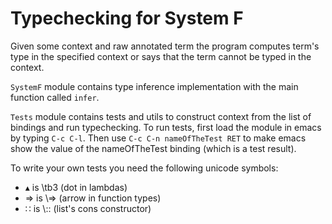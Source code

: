 # Typechecking for System F

Given some context and raw annotated term the program computes term's type in the specified context or says that the term cannot be typed in the context.

`SystemF` module contains type inference implementation with the main function called `infer`.

`Tests` module contains tests and utils to construct context from the list of bindings and run typechecking. To run tests, first load the module in emacs by typing `C-c C-l`. Then use `C-c C-n nameOfTheTest RET` to make emacs show the value of the nameOfTheTest binding (which is a test result).

To write your own tests you need the following unicode symbols:

* ▴ is \\tb3 (dot in lambdas)
* ⇒ is \\=> (arrow in  function types)
* ∷ is \\:: (list's cons constructor)